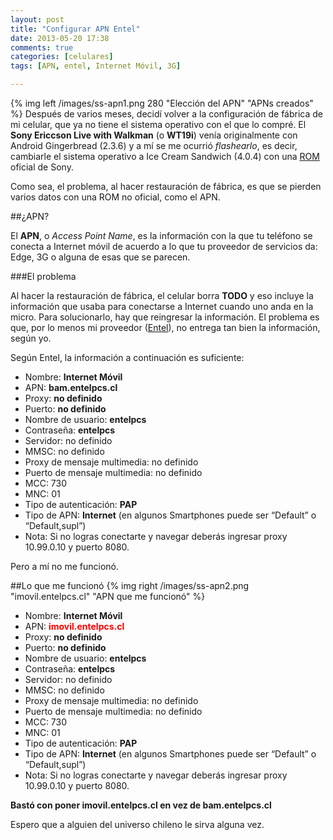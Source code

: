 ```yaml
---
layout: post
title: "Configurar APN Entel"
date: 2013-05-20 17:38
comments: true
categories: [celulares]
tags: [APN, entel, Internet Móvil, 3G]

---
```


{% img left /images/ss-apn1.png 280 "Elección del APN" "APNs creados" %} Después de varios meses, decidí volver a la configuración de fábrica de mi celular, que ya no tiene el sistema operativo con el que lo compré. El **Sony Ericcson Live with Walkman** (o **WT19i**) venía originalmente con Android Gingerbread (2.3.6) y a mí se me ocurrió _flashearlo_, es decir, cambiarle el sistema operativo a Ice Cream Sandwich (4.0.4) con una [ROM](http://androidforums.com/ascend-all-things-root/339633-what-rom.html#post2712142 "What is ROM? - Androidforums.com") oficial de Sony.

Como sea, el problema, al hacer restauración de fábrica, es que se pierden varios datos con una ROM no oficial, como el APN.

<!--more-->
##¿APN?

El **APN**, o _Access Point Name_, es la información con la que tu teléfono se conecta a Internet móvil de acuerdo a lo que tu proveedor de servicios da: Edge, 3G o alguna de esas que se parecen.

###El problema

Al hacer la restauración de fábrica, el celular borra **TODO** y eso incluye la información que usaba para conectarse a Internet cuando uno anda en la micro. Para solucionarlo, hay que reingresar la información. El problema es que, por lo menos mi proveedor ([Entel](http://www.entel.cl)), no entrega tan bien la información, según yo.

Según Entel, la información a continuación es suficiente:

* Nombre: **Internet Móvil**
* APN: **bam.entelpcs.cl**
* Proxy: **no definido**
* Puerto: **no definido**
* Nombre de usuario: **entelpcs**
* Contraseña: **entelpcs**
* Servidor: no definido
* MMSC: no definido
* Proxy de mensaje multimedia: no definido
* Puerto de mensaje multimedia: no definido
* MCC: 730
* MNC: 01
* Tipo de autenticación: **PAP**
* Tipo de APN: **Internet** (en algunos Smartphones puede ser “Default” o “Default,supl”)
* Nota: Si no logras conectarte y navegar deberás ingresar proxy 10.99.0.10 y puerto 8080.

Pero a mí no me funcionó.

##Lo que me funcionó
{% img right /images/ss-apn2.png "imovil.entelpcs.cl" "APN que me funcionó" %}
* Nombre: **Internet Móvil**
* APN: <span style="color:red">**imovil.entelpcs.cl**</span>
* Proxy: **no definido**
* Puerto: **no definido**
* Nombre de usuario: **entelpcs**
* Contraseña: **entelpcs**
* Servidor: no definido
* MMSC: no definido
* Proxy de mensaje multimedia: no definido
* Puerto de mensaje multimedia: no definido
* MCC: 730
* MNC: 01
* Tipo de autenticación: **PAP**
* Tipo de APN: **Internet** (en algunos Smartphones puede ser “Default” o “Default,supl”)
* Nota: Si no logras conectarte y navegar deberás ingresar proxy 10.99.0.10 y puerto 8080.

**Bastó con poner imovil.entelpcs.cl en vez de bam.entelpcs.cl**

Espero que a alguien del universo chileno le sirva alguna vez.